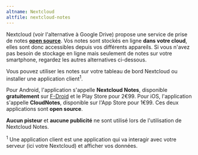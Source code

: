 ```yaml
---
altname: Nextcloud
altfile: nextcloud-notes
---
```


Nextcloud (voir l'alternative à Google Drive) propose une service de prise de notes [**open source**](https://github.com/nextcloud/notes). Vos notes sont stockés en ligne **dans votre cloud**, elles sont donc accessibles depuis vos différents appareils. Si vous n'avez pas besoin de stockage en ligne mais seulement de notes sur votre smartphone, regardez les autres alternatives ci-dessous.

Vous pouvez utiliser les notes sur votre tableau de bord Nextcloud ou installer une application client<sup>1</sup>.

Pour Android, l'application s'appelle **Nextcloud Notes**, disponible **gratuitement** sur [F-Droid](https://f-droid.org/fr/packages/it.niedermann.owncloud.notes/) et le Play Store pour 2€99. Pour iOS, l'application s'appelle **CloudNotes**, disponible sur l'App Store pour 1€99. Ces deux applications sont **open source**.

**Aucun pisteur** et **aucune publicité** ne sont utilisé lors de l'utilisation de Nextcloud Notes.

<sup>1</sup> Une application client est une application qui va interagir avec votre serveur (ici votre Nextcloud) et afficher vos données.

